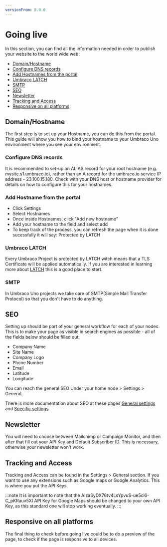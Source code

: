 ```yaml
---
versionFrom: 8.0.0
---
```


# Going live

In this section, you can find all the information needed in order to publish your website to the world wide web.

- [Domain/Hostname](#Domain/Hostname)
- [Configure DNS records](#Configure-DNS-records)
- [Add Hostnames from the portal](#Add-Hostnames-from-the-portal)
- [Umbraco LATCH](#Umbraco-LATCH)
- [SMTP](#SMTP)
- [SEO](#SEO)
- [Newsletter](#Newsletter)
- [Tracking and Access](#Tracking-and-Access)
- [Responsive on all platforms](#Responsive-on-all-platforms)

## Domain/Hostname

The first step is to set up your Hostname, you can do this from the portal.
This guide will show you how to bind your hostname to your Umbraco Uno environment where you see your environment.

### Configure DNS records

It is recommended to set-up an ALIAS record for your root hostname (e.g. mysite.s1.umbraco.io), rather than an A record for the umbraco.io service IP address - 23.100.15.180.
Check with your DNS host or hostname provider for details on how to configure this for your hostnames.

### Add Hostname from the portal

- Click Settings
- Select Hostnames
- Once inside Hostnames, click "Add new hostname"
- Add your hostname to the field and select add
- To keep track of the process, you can refresh the page when it is done sucessfully it will say: Protected by LATCH  

### Umbraco LATCH

Every Umbraco Project is protected by LATCH witch means that a TLS Certificate will be applied automatically.
If you are interested in learning more about [LATCH](https://umbraco.com/products/umbraco-cloud/umbraco-latch/) this is a good place to start.

### SMTP

In Umbraco Uno projects we take care of SMTP(Simple Mail Transfer Protocol) so that you don't have to do anything.

## SEO

Setting up should be part of your general workflow for each of your nodes.
This is to make your page as visible in search engines as possible - all of the fields below should be filled out.

- Company Name
- Site Name
- Company Logo
- Phone Number
- Email
- Latitude
- Longitude

You can reach the general SEO Under your home node > Settings > General.

There is more documentation about SEO at these pages [General settings](../Uno-pedia/Settings/General-Settings/index.md/#SEO) and [Specific settings ](../Uno-pedia/Settings/Specific-Settings/index.md/#SEO) 

## Newsletter

You will need to choose between Mailchimp or Campaign Monitor, and then after that fill out your API Key and Default Subscriber ID.
This is necessary, otherwise your newsletter won't work.

## Tracking and Access

Tracking and Access can be found in the Settings > General section. If you want to use any extensions such as Google maps or Google Analytics. This is where you put the API Keys.

:::note
It is important to note that the AIzaSyDX76tv4LsYpvuS-ue5cl6-C_pKRauv5XI API Key for Google Maps should be changed to your own API Key, as this standard one will stop working eventually.
:::

## Responsive on all platforms

The final thing to check before going live could be to do a preview of the page, to check if the page is responsive to all devices.
